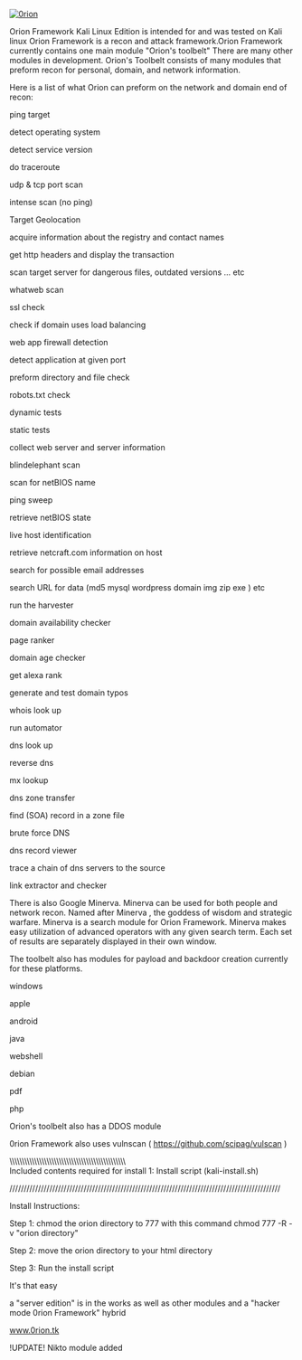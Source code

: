 <a href="https://imgbb.com/"><img src="https://i.ibb.co/crDBVqg/0rion.png" alt="0rion" border="0"></a>

Orion Framework Kali Linux Edition is intended for and was tested on Kali linux
Orion Framework is a recon and attack framework.Orion Framework currently contains one main module "Orion's toolbelt"
There are many other modules in development. Orion's Toolbelt consists of many modules that preform recon for personal,
domain, and network information.

Here is a list of what Orion can preform on the network and domain end of recon: 
 
 ping target

detect operating system

detect service version

do traceroute

udp & tcp port scan

intense scan (no ping)

Target Geolocation

acquire information about the registry and contact names

get http headers and display the transaction

scan target server for dangerous files, outdated versions ... etc

whatweb scan

ssl check

check if domain uses load balancing

web app firewall detection

detect application at given port

preform directory and file check

robots.txt check

dynamic tests

static tests

collect web server and server information

blindelephant scan

scan for netBIOS name

ping sweep

retrieve netBIOS state

live host identification

retrieve netcraft.com information on host

search for possible email addresses

search URL for data (md5 mysql wordpress domain img zip exe ) etc

run the harvester

domain availability checker

page ranker

domain age checker

get alexa rank

generate and test domain typos

whois look up

run automator

dns look up

reverse dns

mx lookup

dns zone transfer

find (SOA) record in a zone file

brute force DNS

dns record viewer

trace a chain of dns servers to the source

link extractor and checker

There is also Google Minerva. 
Minerva can be used for both people and network recon. 
Named after Minerva , the goddess of wisdom and strategic warfare. Minerva is a search module for Orion Framework. 
Minerva makes easy utilization of advanced operators with any given search term. 
Each set of results are separately displayed in their own window. 

The toolbelt also has modules for payload and backdoor creation currently for these platforms.

windows

apple

android

java

webshell

debian

pdf

php

Orion's toolbelt also has a DDOS module 

0rion Framework also uses vulnscan ( https://github.com/scipag/vulscan )

\\\\\\\\\\\\\\\\\\\\\\\\\\\\\\\\\\\\\\\\\\\\\\\\\\\\\\\\\\\\\\\\\\\\\\\\\\\\\\\\\\\\\\\\\\\\\\\
Included contents required for install
1: Install script (kali-install.sh)

///////////////////////////////////////////////////////////////////////////////////////////////

Install Instructions:

Step 1: chmod the orion directory to 777 with this command
  chmod 777 -R -v "orion directory"

Step 2: move the orion directory to your html directory 

Step 3: Run the install script 

It's that easy

a "server edition" is in the works as well as other modules and a "hacker mode 0rion Framework" hybrid

www.0rion.tk


!UPDATE!
Nikto module added

